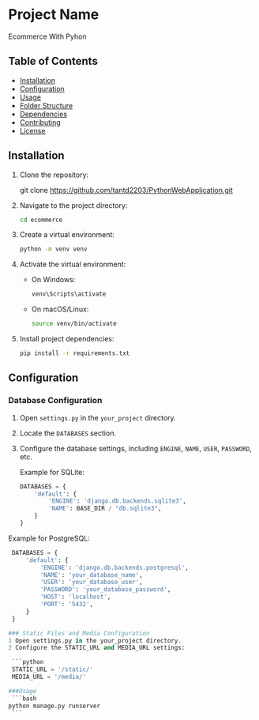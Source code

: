 # Project Name
Ecommerce With Pyhon

## Table of Contents
- [Installation](#installation)
- [Configuration](#configuration)
- [Usage](#usage)
- [Folder Structure](#folder-structure)
- [Dependencies](#dependencies)
- [Contributing](#contributing)
- [License](#license)

## Installation

1. Clone the repository:

    git clone https://github.com/tantd2203/PythonWebApplication.git

2. Navigate to the project directory:

      ```bash
    cd ecommerce
    ```


3. Create a virtual environment:

    ```bash
    python -m venv venv
    ```

4. Activate the virtual environment:

    - On Windows:

        ```bash
        venv\Scripts\activate
        ```

    - On macOS/Linux:

        ```bash
        source venv/bin/activate
        ```

5. Install project dependencies:

    ```bash
    pip install -r requirements.txt
    ```

## Configuration

### Database Configuration

1. Open `settings.py` in the `your_project` directory.

2. Locate the `DATABASES` section.

3. Configure the database settings, including `ENGINE`, `NAME`, `USER`, `PASSWORD`, etc.

   Example for SQLite:

   ```python
   DATABASES = {
       'default': {
           'ENGINE': 'django.db.backends.sqlite3',
           'NAME': BASE_DIR / "db.sqlite3",
       }
   }

Example for PostgreSQL:
   ```python
    DATABASES = {
        'default': {
            'ENGINE': 'django.db.backends.postgresql',
            'NAME': 'your_database_name',
            'USER': 'your_database_user',
            'PASSWORD': 'your_database_password',
            'HOST': 'localhost',
            'PORT': '5432',
        }
    }

### Static Files and Media Configuration
1 Open settings.py in the your_project directory.
2 Configure the STATIC_URL and MEDIA_URL settings:

    ```python
    STATIC_URL = '/static/'
    MEDIA_URL = '/media/'

###Usage
    ```bash
  python manage.py runserver
    ```